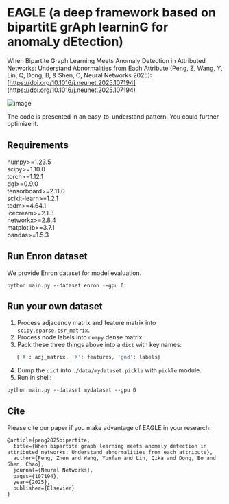 # EAGLE (a deep framework based on bipartitE grAph learninG for anomaLy dEtection)

When Bipartite Graph Learning Meets Anomaly Detection in Attributed Networks: Understand Abnormalities from Each Attribute (Peng, Z, Wang, Y, Lin, Q, Dong, B, & Shen, C, Neural Networks 2025): [https://doi.org/10.1016/j.neunet.2025.107194](https://doi.org/10.1016/j.neunet.2025.107194)

![image](https://github.com/zpeng27/GMI/blob/master/illustration.jpg)

The code is presented in an easy-to-understand pattern. You could further optimize it.

## Requirements 
numpy>=1.23.5  
scipy>=1.10.0  
torch>=1.12.1  
dgl>=0.9.0  
tensorboard>=2.11.0  
scikit-learn>=1.2.1  
tqdm>=4.64.1  
icecream>=2.1.3  
networkx>=2.8.4  
matplotlib>=3.7.1  
pandas>=1.5.3  

## Run Enron dataset
We provide Enron dataset for model evaluation.
```shell
python main.py --dataset enron --gpu 0
```

## Run your own dataset
 
1. Process adjacency matrix and feature matrix into `scipy.sparse.csr_matrix`.
2. Process node labels into `numpy` dense matrix.
3. Pack these three things above into a `dict` with key names: 
```python
   {'A': adj_matrix, 'X': features, 'gnd': labels}
```
4. Dump the `dict` into `./data/mydataset.pickle` with `pickle` module.
5. Run in shell:
```shell
python main.py --dataset mydataset --gpu 0
```

## Cite
Please cite our paper if you make advantage of EAGLE in your research:

```
@article{peng2025bipartite,
  title={When bipartite graph learning meets anomaly detection in attributed networks: Understand abnormalities from each attribute},
  author={Peng, Zhen and Wang, Yunfan and Lin, Qika and Dong, Bo and Shen, Chao},
  journal={Neural Networks},
  pages={107194},
  year={2025},
  publisher={Elsevier}
}
```
